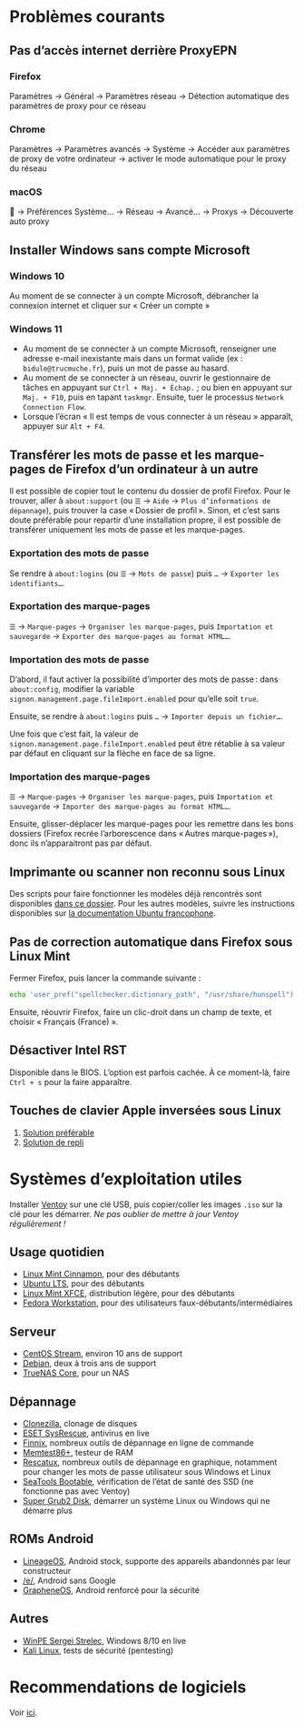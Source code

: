 # Problèmes courants

## Pas d’accès internet derrière ProxyEPN
### Firefox
Paramètres -> Général -> Paramètres réseau -> Détection automatique des paramètres de proxy pour ce réseau

### Chrome
Paramètres -> Paramètres avancés -> Système -> Accéder aux paramètres de proxy de votre ordinateur -> activer le mode automatique pour le proxy du réseau

### macOS
🍎 -> Préférences Système… -> Réseau -> Avancé… -> Proxys -> Découverte auto proxy

## Installer Windows sans compte Microsoft
### Windows 10
Au moment de se connecter à un compte Microsoft, débrancher la connexion internet et cliquer sur « Créer un compte »
### Windows 11
- Au moment de se connecter à un compte Microsoft, renseigner une adresse e-mail inexistante mais dans un format valide (ex : `bidule@trucmuche.fr`), puis un mot de passe au hasard.
- Au moment de se connecter à un réseau, ouvrir le gestionnaire de tâches en appuyant sur `Ctrl + Maj. + Échap.` ; ou bien en appuyant sur `Maj. + F10`, puis en tapant `taskmgr`. Ensuite, tuer le processus `Network Connection Flow`.
- Lorsque l’écran « Il est temps de vous connecter à un réseau » apparaît, appuyer sur `Alt + F4`.

## Transférer les mots de passe et les marque-pages de Firefox d’un ordinateur à un autre

Il est possible de copier tout le contenu du dossier de profil Firefox. Pour le trouver, aller à `about:support` (ou `☰` -> `Aide` -> `Plus d’informations de dépannage`), puis trouver la case « Dossier de profil ». Sinon, et c’est sans doute préférable pour repartir d’une installation propre, il est possible de transférer uniquement les mots de passe et les marque-pages.

### Exportation des mots de passe
Se rendre à `about:logins` (ou `☰` -> `Mots de passe`) puis `…` -> `Exporter les identifiants…`.

### Exportation des marque-pages
`☰` -> `Marque-pages` -> `Organiser les marque-pages`, puis `Importation et sauvegarde` -> `Exporter des marque-pages au format HTML…`.

### Importation des mots de passe
D’abord, il faut activer la possibilité d’importer des mots de passe : dans `about:config`, modifier la variable `signon.management.page.fileImport.enabled` pour qu’elle soit `true`.

Ensuite, se rendre à `about:logins` puis `…` -> `Importer depuis un fichier…`.

Une fois que c’est fait, la valeur de `signon.management.page.fileImport.enabled` peut être rétablie à sa valeur par défaut en cliquant sur la flèche en face de sa ligne.

### Importation des marque-pages
`☰` -> `Marque-pages` -> `Organiser les marque-pages`, puis `Importation et sauvegarde` -> `Importer des marque-pages au format HTML…`.

Ensuite, glisser-déplacer les marque-pages pour les remettre dans les bons dossiers (Firefox recrée l’arborescence dans « Autres marque-pages »), donc ils n’apparaitront pas par défaut.


## Imprimante ou scanner non reconnu sous Linux

Des scripts pour faire fonctionner les modèles déjà rencontrés sont disponibles [dans ce dossier](https://github.com/at2f/regler_problemes/tree/main/Imprimantes%20%26%20scanners). Pour les autres modèles, suivre les instructions disponibles sur [la documentation Ubuntu francophone](https://doc.ubuntu-fr.org/imprimante#installation_selon_la_marque).

## Pas de correction automatique dans Firefox sous Linux Mint

Fermer Firefox, puis lancer la commande suivante :
```bash
echo 'user_pref("spellchecker.dictionary_path", "/usr/share/hunspell");' >> "$(find ${HOME}/.mozilla/firefox -iname *default-*)/prefs.js"
```
Ensuite, réouvrir Firefox, faire un clic-droit dans un champ de texte, et choisir « Français (France) ».

## Désactiver Intel RST
Disponible dans le BIOS. L’option est parfois cachée. À ce moment-là, faire `Ctrl + s` pour la faire apparaître.

## Touches de clavier Apple inversées sous Linux
1. [Solution préférable](https://help.ubuntu.com/community/AppleKeyboard#Correcting_swapped_keys_and_wrong_keymaps_for_international_.28non-US.29_keyboards)
2. [Solution de repli](https://askubuntu.com/a/572670)

# Systèmes d’exploitation utiles

Installer [Ventoy](https://ventoy.net/) sur une clé USB, puis copier/coller les images `.iso` sur la clé pour les démarrer. *Ne pas oublier de mettre à jour Ventoy régulièrement !*

## Usage quotidien
- [Linux Mint Cinnamon](https://linuxmint.com/), pour des débutants
- [Ubuntu LTS](https://www.ubuntu-fr.org/), pour des débutants
- [Linux Mint XFCE](https://linuxmint.com/), distribution légère, pour des débutants
- [Fedora Workstation](https://getfedora.org/), pour des utilisateurs faux-débutants/intermédiaires

## Serveur
- [CentOS Stream](https://www.centos.org/centos-stream/), environ 10 ans de support
- [Debian](https://www.debian.org/), deux à trois ans de support
- [TrueNAS Core](https://www.truenas.com/download-truenas-core/), pour un NAS

## Dépannage
- [Clonezilla](https://clonezilla.org/), clonage de disques
- [ESET SysRescue](https://www.eset.com/fr/support/sysrescue/), antivirus en live
- [Finnix](https://www.finnix.org/), nombreux outils de dépannage en ligne de commande
- [Memtest86+](https://www.memtest.org/), testeur de RAM
- [Rescatux](https://www.supergrubdisk.org/category/download/rescatuxdownloads/rescatux-stable/), nombreux outils de dépannage en graphique, notamment pour changer les mots de passe utilisateur sous Windows et Linux
- [SeaTools Bootable](https://www.seagate.com/fr/fr/support/downloads/seatools/), vérification de l’état de santé des SSD (ne fonctionne pas avec Ventoy)
- [Super Grub2 Disk](https://www.supergrubdisk.org/category/download/supergrub2diskdownload/super-grub2-disk-stable/), démarrer un système Linux ou Windows qui ne démarre plus

## ROMs Android
- [LineageOS](https://lineageos.org/), Android stock, supporte des appareils abandonnés par leur constructeur
- [/e/](https://e.foundation/fr/), Android sans Google
- [GrapheneOS](https://grapheneos.org/), Android renforcé pour la sécurité

## Autres
- [WinPE Sergei Strelec](https://sergeistrelec.ru/), Windows 8/10 en live
- [Kali Linux](https://www.kali.org/), tests de sécurité (pentesting)

# Recommendations de logiciels

Voir [ici](https://github.com/at2f/regler_problemes/blob/main/Recommendations%20de%20logiciels.md).
